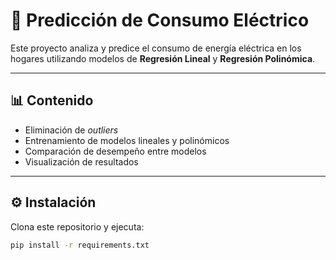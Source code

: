 # 🔌 Predicción de Consumo Eléctrico

Este proyecto analiza y predice el consumo de energía eléctrica en los hogares utilizando modelos de **Regresión Lineal** y **Regresión Polinómica**.

---

## 📊 Contenido

- Eliminación de *outliers*  
- Entrenamiento de modelos lineales y polinómicos  
- Comparación de desempeño entre modelos  
- Visualización de resultados  

---

## ⚙️ Instalación

Clona este repositorio y ejecuta:

```bash
pip install -r requirements.txt
